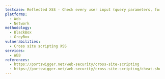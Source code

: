 ```yaml
---
testcase: Reflected XSS - Check every user input (query parameters, forms, headers) by injecting script payloads such as script alert('xss') script and observe if the payload appears unencoded in the immediate server response. Web (HTTP/HTTPS) service
platforms: 
  - Web
  - Network
methodology: 
  - BlackBox
  - GreyBox
vulnerabilities:
  - Cross site scripting XSS
services:
  - WEB
references:
  - https://portswigger.net/web-security/cross-site-scripting
  - https://portswigger.net/web-security/cross-site-scripting/cheat-sheet
---
```

